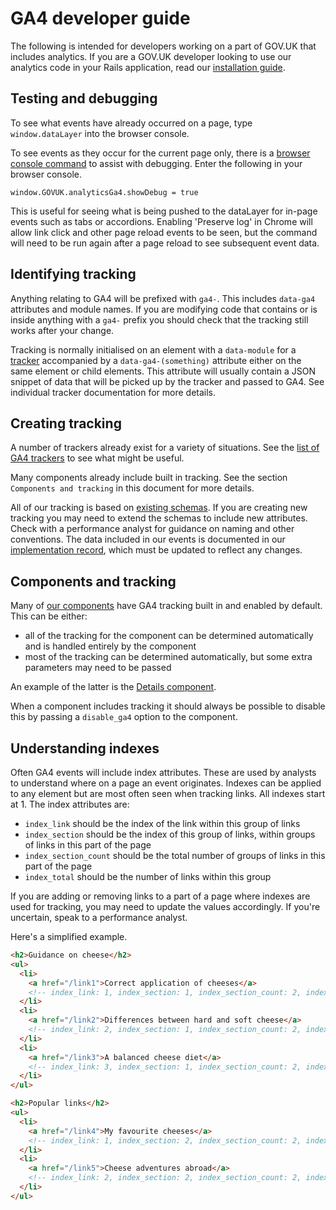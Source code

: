 # GA4 developer guide

The following is intended for developers working on a part of GOV.UK that includes analytics. If you are a GOV.UK developer looking to use our analytics code in your Rails application, read our [installation guide](https://github.com/alphagov/govuk_publishing_components/blob/main/docs/analytics-ga4/developer-installation.md).

## Testing and debugging

To see what events have already occurred on a page, type `window.dataLayer` into the browser console.

To see events as they occur for the current page only, there is a [browser console command](https://github.com/alphagov/govuk_publishing_components/blob/00d81931a46e9826f07b939e0957ebc34d37f9ce/app/assets/javascripts/govuk_publishing_components/analytics-ga4/ga4-core.js#L36-L38) to assist with debugging. Enter the following in your browser console.

```
window.GOVUK.analyticsGa4.showDebug = true
```

This is useful for seeing what is being pushed to the dataLayer for in-page events such as tabs or accordions. Enabling 'Preserve log' in Chrome will allow link click and other page reload events to be seen, but the command will need to be run again after a page reload to see subsequent event data.

## Identifying tracking

Anything relating to GA4 will be prefixed with `ga4-`. This includes `data-ga4` attributes and module names. If you are modifying code that contains or is inside anything with a `ga4-` prefix you should check that the tracking still works after your change.

Tracking is normally initialised on an element with a `data-module` for a [tracker](https://github.com/alphagov/govuk_publishing_components/blob/main/docs/analytics-ga4/trackers.md) accompanied by a `data-ga4-(something)` attribute either on the same element or child elements. This attribute will usually contain a JSON snippet of data that will be picked up by the tracker and passed to GA4. See individual tracker documentation for more details.

## Creating tracking

A number of trackers already exist for a variety of situations. See the [list of GA4 trackers](https://github.com/alphagov/govuk_publishing_components/blob/main/docs/analytics-ga4/trackers.md) to see what might be useful.

Many components already include built in tracking. See the section `Components and tracking` in this document for more details.

All of our tracking is based on [existing schemas](https://github.com/alphagov/govuk_publishing_components/blob/main/docs/analytics-ga4/schemas.md). If you are creating new tracking you may need to extend the schemas to include new attributes. Check with a performance analyst for guidance on naming and other conventions. The data included in our events is documented in our [implementation record](https://docs.publishing.service.gov.uk/analytics/), which must be updated to reflect any changes.

## Components and tracking

Many of [our components](https://components.publishing.service.gov.uk/component-guide) have GA4 tracking built in and enabled by default. This can be either:

- all of the tracking for the component can be determined automatically and is handled entirely by the component
- most of the tracking can be determined automatically, but some extra parameters may need to be passed

An example of the latter is the [Details component](https://components.publishing.service.gov.uk/component-guide/details#with_ga4_tracking).

When a component includes tracking it should always be possible to disable this by passing a `disable_ga4` option to the component.

## Understanding indexes

Often GA4 events will include index attributes. These are used by analysts to understand where on a page an event originates. Indexes can be applied to any element but are most often seen when tracking links. All indexes start at 1. The index attributes are:

- `index_link` should be the index of the link within this group of links
- `index_section` should be the index of this group of links, within groups of links in this part of the page
- `index_section_count` should be the total number of groups of links in this part of the page
- `index_total` should be the number of links within this group

If you are adding or removing links to a part of a page where indexes are used for tracking, you may need to update the values accordingly. If you're uncertain, speak to a performance analyst.

Here's a simplified example.

```HTML
<h2>Guidance on cheese</h2>
<ul>
  <li>
    <a href="/link1">Correct application of cheeses</a>
    <!-- index_link: 1, index_section: 1, index_section_count: 2, index_total: 3 -->
  </li>
  <li>
    <a href="/link2">Differences between hard and soft cheese</a>
    <!-- index_link: 2, index_section: 1, index_section_count: 2, index_total: 3 -->
  </li>
  <li>
    <a href="/link3">A balanced cheese diet</a>
    <!-- index_link: 3, index_section: 1, index_section_count: 2, index_total: 3 -->
  </li>
</ul>

<h2>Popular links</h2>
<ul>
  <li>
    <a href="/link4">My favourite cheeses</a>
    <!-- index_link: 1, index_section: 2, index_section_count: 2, index_total: 2 -->
  </li>
  <li>
    <a href="/link5">Cheese adventures abroad</a>
    <!-- index_link: 2, index_section: 2, index_section_count: 2, index_total: 2 -->
  </li>
</ul>
```
